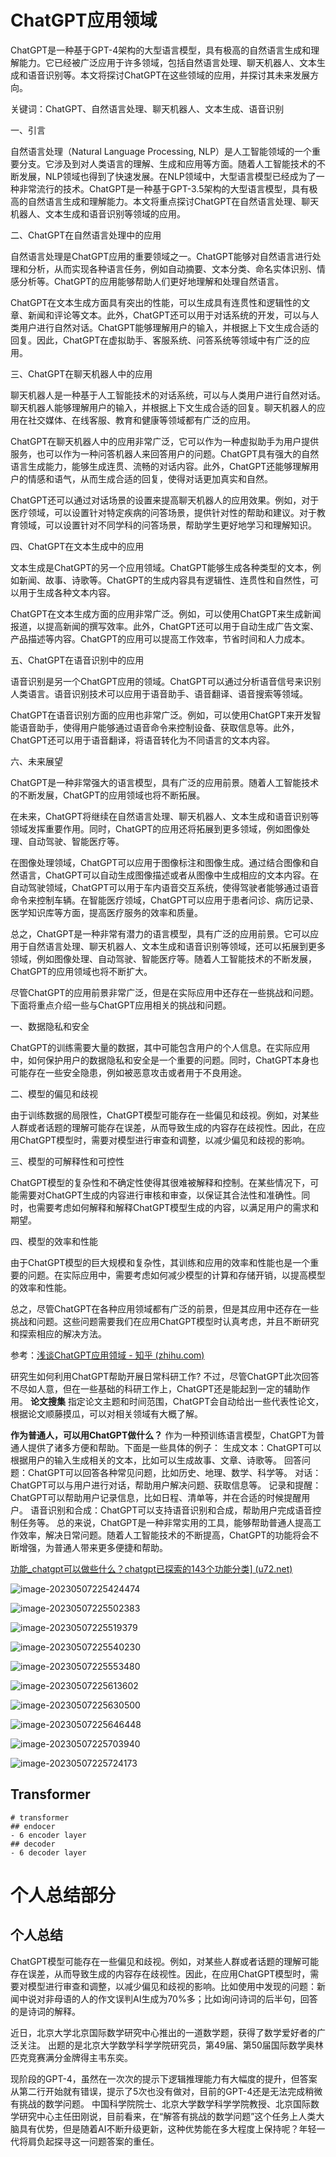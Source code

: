 

# ChatGPT应用领域



ChatGPT是一种基于GPT-4架构的大型语言模型，具有极高的自然语言生成和理解能力。它已经被广泛应用于许多领域，包括自然语言处理、聊天机器人、文本生成和语音识别等。本文将探讨ChatGPT在这些领域的应用，并探讨其未来发展方向。

关键词：ChatGPT、自然语言处理、聊天机器人、文本生成、语音识别

一、引言

自然语言处理（Natural Language Processing, NLP）是人工智能领域的一个重要分支。它涉及到对人类语言的理解、生成和应用等方面。随着人工智能技术的不断发展，NLP领域也得到了快速发展。在NLP领域中，大型语言模型已经成为了一种非常流行的技术。ChatGPT是一种基于GPT-3.5架构的大型语言模型，具有极高的自然语言生成和理解能力。本文将重点探讨ChatGPT在自然语言处理、聊天机器人、文本生成和语音识别等领域的应用。

二、ChatGPT在自然语言处理中的应用

自然语言处理是ChatGPT应用的重要领域之一。ChatGPT能够对自然语言进行处理和分析，从而实现各种语言任务，例如自动摘要、文本分类、命名实体识别、情感分析等。ChatGPT的应用能够帮助人们更好地理解和处理自然语言。

ChatGPT在文本生成方面具有突出的性能，可以生成具有连贯性和逻辑性的文章、新闻和评论等文本。此外，ChatGPT还可以用于对话系统的开发，可以与人类用户进行自然对话。ChatGPT能够理解用户的输入，并根据上下文生成合适的回复。因此，ChatGPT在虚拟助手、客服系统、问答系统等领域中有广泛的应用。

三、ChatGPT在聊天机器人中的应用

聊天机器人是一种基于人工智能技术的对话系统，可以与人类用户进行自然对话。聊天机器人能够理解用户的输入，并根据上下文生成合适的回复。聊天机器人的应用在社交媒体、在线客服、教育和健康等领域都有广泛的应用。

ChatGPT在聊天机器人中的应用非常广泛，它可以作为一种虚拟助手为用户提供服务，也可以作为一种问答机器人来回答用户的问题。ChatGPT具有强大的自然语言生成能力，能够生成连贯、流畅的对话内容。此外，ChatGPT还能够理解用户的情感和语气，从而生成合适的回复，使得对话更加真实和自然。

ChatGPT还可以通过对话场景的设置来提高聊天机器人的应用效果。例如，对于医疗领域，可以设置针对特定疾病的问答场景，提供针对性的帮助和建议。对于教育领域，可以设置针对不同学科的问答场景，帮助学生更好地学习和理解知识。

四、ChatGPT在文本生成中的应用

文本生成是ChatGPT的另一个应用领域。ChatGPT能够生成各种类型的文本，例如新闻、故事、诗歌等。ChatGPT的生成内容具有逻辑性、连贯性和自然性，可以用于生成各种文本内容。

ChatGPT在文本生成方面的应用非常广泛。例如，可以使用ChatGPT来生成新闻报道，以提高新闻的撰写效率。此外，ChatGPT还可以用于自动生成广告文案、产品描述等内容。ChatGPT的应用可以提高工作效率，节省时间和人力成本。

五、ChatGPT在语音识别中的应用

语音识别是另一个ChatGPT应用的领域。ChatGPT可以通过分析语音信号来识别人类语言。语音识别技术可以应用于语音助手、语音翻译、语音搜索等领域。

ChatGPT在语音识别方面的应用也非常广泛。例如，可以使用ChatGPT来开发智能语音助手，使得用户能够通过语音命令来控制设备、获取信息等。此外，ChatGPT还可以用于语音翻译，将语音转化为不同语言的文本内容。

六、未来展望

ChatGPT是一种非常强大的语言模型，具有广泛的应用前景。随着人工智能技术的不断发展，ChatGPT的应用领域也将不断拓展。

在未来，ChatGPT将继续在自然语言处理、聊天机器人、文本生成和语音识别等领域发挥重要作用。同时，ChatGPT的应用还将拓展到更多领域，例如图像处理、自动驾驶、智能医疗等。

在图像处理领域，ChatGPT可以应用于图像标注和图像生成。通过结合图像和自然语言，ChatGPT可以自动生成图像描述或者从图像中生成相应的文本内容。在自动驾驶领域，ChatGPT可以用于车内语音交互系统，使得驾驶者能够通过语音命令来控制车辆。在智能医疗领域，ChatGPT可以应用于患者问诊、病历记录、医学知识库等方面，提高医疗服务的效率和质量。

总之，ChatGPT是一种非常有潜力的语言模型，具有广泛的应用前景。它可以应用于自然语言处理、聊天机器人、文本生成和语音识别等领域，还可以拓展到更多领域，例如图像处理、自动驾驶、智能医疗等。随着人工智能技术的不断发展，ChatGPT的应用领域也将不断扩大。

尽管ChatGPT的应用前景非常广泛，但是在实际应用中还存在一些挑战和问题。下面将重点介绍一些与ChatGPT应用相关的挑战和问题。

一、数据隐私和安全

ChatGPT的训练需要大量的数据，其中可能包含用户的个人信息。在实际应用中，如何保护用户的数据隐私和安全是一个重要的问题。同时，ChatGPT本身也可能存在一些安全隐患，例如被恶意攻击或者用于不良用途。

二、模型的偏见和歧视

由于训练数据的局限性，ChatGPT模型可能存在一些偏见和歧视。例如，对某些人群或者话题的理解可能存在误差，从而导致生成的内容存在歧视性。因此，在应用ChatGPT模型时，需要对模型进行审查和调整，以减少偏见和歧视的影响。

三、模型的可解释性和可控性

ChatGPT模型的复杂性和不确定性使得其很难被解释和控制。在某些情况下，可能需要对ChatGPT生成的内容进行审核和审查，以保证其合法性和准确性。同时，也需要考虑如何解释和解释ChatGPT模型生成的内容，以满足用户的需求和期望。

四、模型的效率和性能

由于ChatGPT模型的巨大规模和复杂性，其训练和应用的效率和性能也是一个重要的问题。在实际应用中，需要考虑如何减少模型的计算和存储开销，以提高模型的效率和性能。

总之，尽管ChatGPT在各种应用领域都有广泛的前景，但是其应用中还存在一些挑战和问题。这些问题需要我们在应用ChatGPT模型时认真考虑，并且不断研究和探索相应的解决方法。



参考：[浅谈ChatGPT应用领域 - 知乎 (zhihu.com)](https://zhuanlan.zhihu.com/p/615289288)



研究生如何利用ChatGPT帮助开展日常科研工作?
不过，尽管ChatGPT此次回答不尽如人意，但在一些基础的科研工作上，ChatGPT还是能起到一定的辅助作用。
**论文搜集**
指定论文主题和时间范围，ChatGPT会自动给出一些代表性论文，根据论文顺藤摸瓜，可以对相关领域有大概了解。

**作为普通人，可以用ChatGPT做什么？**
作为一种预训练语言模型，ChatGPT为普通人提供了诸多方便和帮助。下面是一些具体的例子：
生成文本：ChatGPT可以根据用户的输入生成相关的文本，比如可以生成故事、文章、诗歌等。
回答问题：ChatGPT可以回答各种常见问题，比如历史、地理、数学、科学等。
对话：ChatGPT可以与用户进行对话，帮助用户解决问题、获取信息等。
记录和提醒：ChatGPT可以帮助用户记录信息，比如日程、清单等，并在合适的时候提醒用户。
语音识别和合成：ChatGPT可以支持语音识别和合成，帮助用户完成语音控制任务等。
总的来说，ChatGPT是一种非常实用的工具，能够帮助普通人提高工作效率，解决日常问题。随着人工智能技术的不断提高，ChatGPT的功能将会不断增强，为普通人带来更多便捷和帮助。









[功能_chatgpt可以做些什么？chatgpt已探索的143个功能分类\] (u72.net)](https://www.u72.net/dev/show-109877.html)

![image-20230507225424474](ChatGPT原理与应用.assets/image-20230507225424474.png)

![image-20230507225502383](ChatGPT原理与应用.assets/image-20230507225502383.png)



![image-20230507225519379](ChatGPT原理与应用.assets/image-20230507225519379.png)





![image-20230507225540230](ChatGPT原理与应用.assets/image-20230507225540230.png)

![image-20230507225553480](ChatGPT原理与应用.assets/image-20230507225553480.png)



![image-20230507225613602](ChatGPT原理与应用.assets/image-20230507225613602.png)



![image-20230507225630500](ChatGPT原理与应用.assets/image-20230507225630500.png)



![image-20230507225646448](ChatGPT原理与应用.assets/image-20230507225646448.png)



![image-20230507225703940](ChatGPT原理与应用.assets/image-20230507225703940.png)

![image-20230507225724173](ChatGPT原理与应用.assets/image-20230507225724173.png)



## Transformer



```markmap
# transformer
## endocer
- 6 encoder layer
## decoder
- 6 decoder layer
```









# 个人总结部分



## 个人总结



ChatGPT模型可能存在一些偏见和歧视。例如，对某些人群或者话题的理解可能存在误差，从而导致生成的内容存在歧视性。因此，在应用ChatGPT模型时，需要对模型进行审查和调整，以减少偏见和歧视的影响。比如使用中发现的问题：新闻中说对非母语的人的作文误判AI生成为70%多；比如询问诗词的后半句，回答的是诗词的解释。



近日，北京大学北京国际数学研究中心推出的一道数学题，获得了数学爱好者的广泛关注。
出题的是北京大学数学科学学院研究员，第49届、第50届国际数学奥林匹克竞赛满分金牌得主韦东奕。

现阶段的GPT-4，虽然在一次次的提示下逻辑推理能力有大幅度的提升，但答案从第二行开始就有错误，提示了5次也没有做对，目前的GPT-4还是无法完成稍微有挑战的数学问题。
中国科学院院士、北京大学数学科学学院教授、北京国际数学研究中心主任田刚说，目前看来，在“解答有挑战的数学问题”这个任务上人类大脑具有优势，但是随着AI不断升级更新，这种优势能在多大程度上保持呢？年轻一代将肩负起探寻这一问题答案的重任。